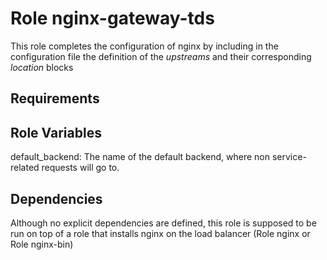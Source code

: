 Role nginx-gateway-tds
=========

This role completes the configuration of nginx by including in the configuration file the definition of the *upstreams* and their corresponding *location* blocks

Requirements
------------


Role Variables
--------------

default\_backend: The name of the default backend, where non service-related requests will go to.

Dependencies
------------

Although no explicit dependencies are defined, this role is supposed to be run on top of a role that installs nginx on the load balancer (Role nginx or Role nginx-bin)

